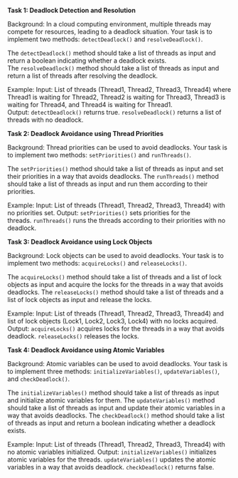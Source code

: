 **Task 1: Deadlock Detection and Resolution**

Background: In a cloud computing environment, multiple threads may compete for resources, leading to a deadlock situation. Your task is to implement two methods: `detectDeadlock()` and `resolveDeadlock()`.

The `detectDeadlock()` method should take a list of threads as input and return a boolean indicating whether a deadlock exists. The `resolveDeadlock()` method should take a list of threads as input and return a list of threads after resolving the deadlock.

Example: Input: List of threads (Thread1, Thread2, Thread3, Thread4) where Thread1 is waiting for Thread2, Thread2 is waiting for Thread3, Thread3 is waiting for Thread4, and Thread4 is waiting for Thread1. Output: `detectDeadlock()` returns true. `resolveDeadlock()` returns a list of threads with no deadlock.

**Task 2: Deadlock Avoidance using Thread Priorities**

Background: Thread priorities can be used to avoid deadlocks. Your task is to implement two methods: `setPriorities()` and `runThreads()`.

The `setPriorities()` method should take a list of threads as input and set their priorities in a way that avoids deadlocks. The `runThreads()` method should take a list of threads as input and run them according to their priorities.

Example: Input: List of threads (Thread1, Thread2, Thread3, Thread4) with no priorities set. Output: `setPriorities()` sets priorities for the threads. `runThreads()` runs the threads according to their priorities with no deadlock.

**Task 3: Deadlock Avoidance using Lock Objects**

Background: Lock objects can be used to avoid deadlocks. Your task is to implement two methods: `acquireLocks()` and `releaseLocks()`.

The `acquireLocks()` method should take a list of threads and a list of lock objects as input and acquire the locks for the threads in a way that avoids deadlocks. The `releaseLocks()` method should take a list of threads and a list of lock objects as input and release the locks.

Example: Input: List of threads (Thread1, Thread2, Thread3, Thread4) and list of lock objects (Lock1, Lock2, Lock3, Lock4) with no locks acquired. Output: `acquireLocks()` acquires locks for the threads in a way that avoids deadlock. `releaseLocks()` releases the locks.

**Task 4: Deadlock Avoidance using Atomic Variables**

Background: Atomic variables can be used to avoid deadlocks. Your task is to implement three methods: `initializeVariables()`, `updateVariables()`, and `checkDeadlock()`.

The `initializeVariables()` method should take a list of threads as input and initialize atomic variables for them. The `updateVariables()` method should take a list of threads as input and update their atomic variables in a way that avoids deadlocks. The `checkDeadlock()` method should take a list of threads as input and return a boolean indicating whether a deadlock exists.

Example: Input: List of threads (Thread1, Thread2, Thread3, Thread4) with no atomic variables initialized. Output: `initializeVariables()` initializes atomic variables for the threads. `updateVariables()` updates the atomic variables in a way that avoids deadlock. `checkDeadlock()` returns false.